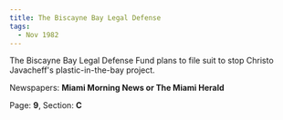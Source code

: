 ```yaml
---  
title: The Biscayne Bay Legal Defense  
tags:  
  - Nov 1982  
---  
```

  
The Biscayne Bay Legal Defense Fund plans to file suit to stop Christo Javacheff's plastic-in-the-bay project.  
  
Newspapers: **Miami Morning News or The Miami Herald**  
  
Page: **9**, Section: **C** 
